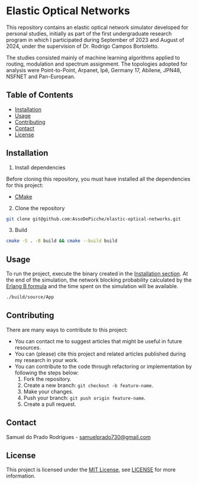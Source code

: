 # Elastic Optical Networks

This repository contains an elastic optical network simulator developed for personal studies, initially as part of the first undergraduate research program in which I participated during September of 2023 and August of 2024, under the supervision of Dr. Rodrigo Campos Bortoletto.

The studies consisted mainly of machine learning algorithms applied to routing, modulation and spectrum assignment. The topologies adopted for analysis were Point-to-Point, Arpanet, Ipê, Germany 17, Abilene, JPN48, NSFNET and Pan-European.

## Table of Contents

- [Installation](#installation)
- [Usage](#usage)
- [Contributing](#contributing)
- [Contact](#contact)
- [License](#license)

## Installation

1. Install dependencies

Before cloning this repository, you must have installed all the dependencies for this project:

- [CMake](https://cmake.org/download/)

2. Clone the repository

```bash
git clone git@github.com:AssoDePicche/elastic-optical-networks.git
```

3. Build

```bash
cmake -S . -B build && cmake --build build
```

## Usage

To run the project, execute the binary created in the [Installation section](#installation). At the end of the simulation, the network blocking probability calculated by the [Erlang B formula](https://en.wikipedia.org/wiki/Erlang_(unit)) and the time spent on the simulation will be available.

```bash
./build/source/App
```

## Contributing

There are many ways to contribute to this project:
- You can contact me to suggest articles that might be useful in future resources.
- You can (please) cite this project and related articles published during my research in your work.
- You can contribute to the code through refactoring or implementation by following the steps below:
	1. Fork the repository.
	2. Create a new branch: `git checkout -b feature-name`.
	3. Make your changes.
	4. Push your branch: `git push origin feature-name`.
	5. Create a pull request.

## Contact

Samuel do Prado Rodrigues - samuelprado730@gmail.com

## License

This project is licensed under the [MIT License](LICENSE), see [LICENSE](LICENSE) for more information.
